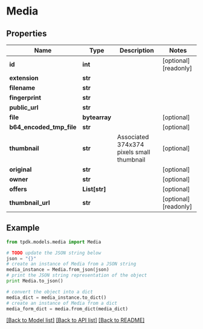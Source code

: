 # Media



## Properties

Name | Type | Description | Notes
------------ | ------------- | ------------- | -------------
**id** | **int** |  | [optional] [readonly] 
**extension** | **str** |  | 
**filename** | **str** |  | 
**fingerprint** | **str** |  | 
**public_url** | **str** |  | 
**file** | **bytearray** |  | [optional] 
**b64_encoded_tmp_file** | **str** |  | [optional] 
**thumbnail** | **str** | Associated 374x374 pixels small thumbnail | [optional] 
**original** | **str** |  | [optional] 
**owner** | **str** |  | [optional] 
**offers** | **List[str]** |  | [optional] 
**thumbnail_url** | **str** |  | [optional] [readonly] 

## Example

```python
from tpdk.models.media import Media

# TODO update the JSON string below
json = "{}"
# create an instance of Media from a JSON string
media_instance = Media.from_json(json)
# print the JSON string representation of the object
print Media.to_json()

# convert the object into a dict
media_dict = media_instance.to_dict()
# create an instance of Media from a dict
media_form_dict = media.from_dict(media_dict)
```
[[Back to Model list]](../README.md#documentation-for-models) [[Back to API list]](../README.md#documentation-for-api-endpoints) [[Back to README]](../README.md)


